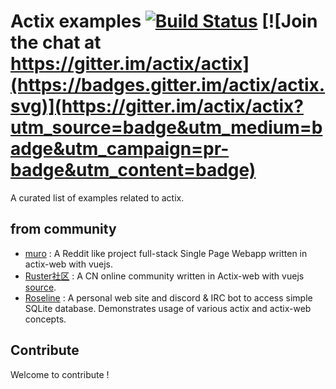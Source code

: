 # Actix examples [![Build Status](https://travis-ci.org/actix/examples.svg?branch=master)](https://travis-ci.org/actix/examples) [![Join the chat at https://gitter.im/actix/actix](https://badges.gitter.im/actix/actix.svg)](https://gitter.im/actix/actix?utm_source=badge&utm_medium=badge&utm_campaign=pr-badge&utm_content=badge)

A curated list of examples related to actix.

## from community
* [muro](https://github.com/OUISRC/muro) : A Reddit like project full-stack Single Page Webapp written in actix-web with vuejs.
* [Ruster社区](http://ruster.xyz/) : A CN online community written in Actix-web with vuejs [source](https://github.com/ruster-xyz/ruster).
* [Roseline](https://github.com/DoumanAsh/roseline.rs) : A personal web site and discord & IRC bot to access simple SQLite database. Demonstrates usage of various actix and actix-web concepts.

## Contribute

Welcome to contribute !
